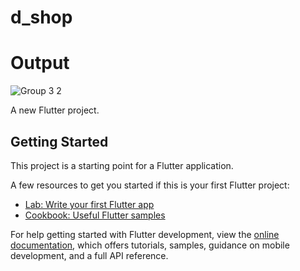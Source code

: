 # d_shop

# Output
![Group 3 2](https://github.com/MuhammadDanishMalik/Fruit-Shop/assets/140817259/d6cbe4f0-6205-4d68-855d-aab546d72722)



A new Flutter project.

## Getting Started

This project is a starting point for a Flutter application.

A few resources to get you started if this is your first Flutter project:

- [Lab: Write your first Flutter app](https://docs.flutter.dev/get-started/codelab)
- [Cookbook: Useful Flutter samples](https://docs.flutter.dev/cookbook)

For help getting started with Flutter development, view the
[online documentation](https://docs.flutter.dev/), which offers tutorials,
samples, guidance on mobile development, and a full API reference.
